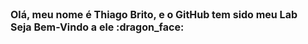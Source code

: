  <p style="font-weight: bold; font-size: 1rem">Olá, meu nome é Thiago Brito, e o GitHub tem sido meu Lab </br>
Seja Bem-Vindo a ele :dragon_face: </p>

